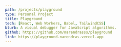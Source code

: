 ```yaml
---
path: /projects/playground
type: Personal Project
title: Playground
tech: [React, Web Workers, Babel, TailwindCSS]
blurb: A visual debugger for JavaScript algorithms.
github: https://github.com/narendrasss/playground
link: https://playground.narendras.vercel.app
---
```

